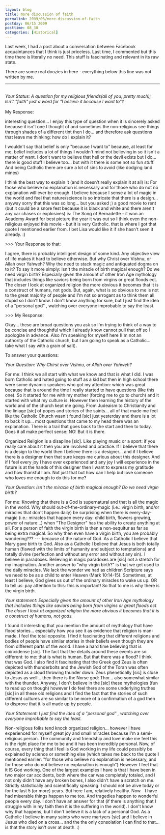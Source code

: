 ```yaml
---
layout: blog
title: more discussion of faith
permalink: 2009/06/more-discussion-of-faith
postday: 06/15 2009
posttime: 08_30
categories: [Historical]
---
```


<p>Last week, I had a post about a conversation between Facebook acquaintances that I think is just priceless. Last time, I commented but this time there is literally no need. This stuff is fascinating and relevant in its raw state.</p>
<p>There are some real doozies in here - everything below this line was not written by me.</p>
<hr />
<p><i><br />
Your Status: A question for my religious friends(all of you, pretty much); Isn't "faith" just a word for "I believe it because I want to"?<br />
</i><br />
My Response: </p>
<p>interesting question... I enjoy this type of question when it is sincerely asked because it isn't one I thought of and sometimes the non-religious see things through shades of a different tint then I do... and therefore ask questions that leave me thinking: how do I explain it? </p>
<p>I wouldn't say that belief is only "because I want to" because, at least for me, belief includes a lot of things I wouldn't mind not believing in so it isn't a matter of want. I don't want to believe that hell or the devil exists but I do... there is good stuff I believe too... but with it there is some not so fun stuff. And being Catholic there are sure a lot of sins to avoid (like dodging land mines)</p>
<p>I think the best way to explain it (and it doesn't really explain it at all) is: For those who believe no explanation is necessary and for those who do not no explanation will ever be enough. I believe because I sense a lot of magic in the world and feel that nature/science is so intricate that there is a design... anyway sorry that this was so long... but you asked ;) a good movie to rent (but it could be a snore fest because it is black and white and there aren't any car chases or explosives) is: The Song of Bernadette - it won an Academy Award for best picture the year it was out so I think even the non-religious enjoyed this movie - but it is very Catholic. that is where I got that quote I mentioned earlier from. I bet Lisa would like it if she hasn't seen it already. :)</p>
<p>>>> Your Response to that:</p>
<p>I agree, there is probably intelligent design of some kind. Any objective view of life makes it hard to believe otherwise. But why Christ over Vishnu, or Allah over Yahweh? Why the need to stack magic and antiquated dogma on to it? To say it more simply: Isn't the miracle of birth magical enough? Do we need virgin birth? Especially given the amount of other Iron Age mythology that includes things like saviors being born from virgins or great floods ect. The closer I look at organized religion the more obvious it becomes that it is a construct of humans, not gods. But, again, what is so obvious to me is not to the great majority of people and I'm not so arrogant as to think them all stupid so I don't know. I don't know anything for sure, but I just find the idea of a "personal god" , watching over everyone improbable to say the least.</p>
<p>>>> My Response:</p>
<p>Okay... these are broad questions you ask so I'm trying to think of a way to be concise and thoughtful which I already know cannot pull that off so I apologize in advance. Also I'm speaking for myself here (I'm not an authority of the Catholic church, but I am going to speak as a Catholic... take what I say with a grain of salt). </p>
<p>To answer your questions:</p>
<p><i>Your Question: Why Chirst over Vishnu, or Allah over Yahweh? </i></p>
<p>For me: I think we all start with what we know and that is what I did. I was born Catholic and hated going to stuff as a kid but then in high school there were some dynamic speakers who got my attention: which was great because that is around the time I really started to have questions (like this one). So it started for me with my mother (forcing me to go to church) and it started with what my culture is. However then learning the history of the world and of the church kept me going. From Judeaism to Christianity and the liniage [sic] of popes and stories of the saints... all of that made me feel like the Catholic Church wasn't found [sic] just yesterday and there is a lot to back it up... most questions that came to my head there was an explanation. There is a trail that goes back to the start and then to today. Does it all make perfect sense: NO! But it is there.</p>
<p>Organized Religion is a disapline [sic]. Like playing music or a sport: if you really care about it then you are involved and practice. If I believe that there is a design to the world then I believe there is a designer... and if I believe there is a designer then that sure keeps me curious about this designer. And if I feel every joy I have ever experienced and any joy I will experience in the future is at the hands of this designer then I want to express my gratitude and how thankful I am. Not just that but how can I help but love someone who loves me enough to do this for me?</p>
<p><i>Your Question: Isn't the miracle of birth magical enough? Do we need virgin birth?</i></p>
<p>For me: Knowing that there is a God is supernatural and that is all the magic in the world. Why should out-of-the-ordinary-magic (i.e.: virgin birth, and/or miracles that don't happen daily) be surprising when there is every-day-magic (i.e.: miracles that happen every day: child birth, flowers growing, power of nature...) when "The Designer" has the ability to create anything at all. For a person of faith the virgin birth is then a non-sequitur as far as being extra magical. So why then even have a virgin birth, you are probably wondering??? --- because of the nature of God. As a Catholic I believe that Mary gave birth to God. Also as a Catholic I believe that Jesus is both totally human (flawed with the limits of humanity and subject to temptations) and totally divine (perfection and without any error and without any sin). I believe in paradoxes. Believing in magic paradoxes are [sic] not a stretch for my imagination. Another answer to "why virgin birth?" is that we get used to the daily miracles. We lack the wonder we had as children Scripture says we need to be as a child to enter Heaven (Mark 10:14-15). Sometimes, at least I believe, God gives us out of the ordinary miracles to wake us up. OR to tell us: pay attention to this: this is important! So that to me is why there is the virgin birth.</p>
<p><i>Your statement: Especially given the amount of other Iron Age mythology that includes things like saviors being born from virgins or great floods ect. The closer I look at organized religion the more obvious it becomes that it is a construct of humans, not gods. </i></p>
<p>I found it interesting that you mention the amount of mythology that have flood stories... especially how you see it as evidence that religion is man-made. I feel the total opposite. I find it fascinating that different religions and bodies of people have similar stories in their beliefs even though they are from different parts of the world. I have a hard time believing that is coincidense [sic]. The fact that the details around these events are so different: to me: that is what is human. But that there was a flood? I think that was God. I also find it fascinating that the Greek god Zeus is often depicted with thunderbolts and the Jewish God of the Torah was often depicted as a cloud throwing thunder down. Zeus phenetically [sic] is close to Jesus as well... then there is the Norse god: Thor... also somewhat similar with the thunder. Anyway, I don't believe in the [sic] these mythologies (fun to read up on though) however I do feel there are some underlying truthes [sic] in all these old religions and I find the fact that the stories of such different cultures are so similar to be more of a confirmation of a god then to disprove that it is all made up by people. </p>
<p><i>Your Statement: I just find the idea of a "personal god" , watching over everyone improbable to say the least. </i></p>
<p>Non-religious folks tend knock organized religion... however I have experienced for myself great joy and small miracles because I'm a semi-religious person. The community and friendship and love make me feel this is the right place for me to be and it has been incredibly personal. Now, of course, every thing that I feel is God working in my life could possibly be explained by science or something else (which takes me back to the quote I mentioned earlier: "for those who believe no explanation is necessary, and for those who do not believe no explanation is enough") However I feel that it IS God working. One of the largest examples I have is that I have been in two major car accidents, both where the car was completely totaled, and I not only didn't have any broken bones, I also didn't have a scratch on me. Strictly statistically and scientifically speaking: I should not be alive today or for the last 5 (or more) years. But here I am, relatively healthy. Now - I have had miserable things happen to me too. And tragedies happen to wonderful people every day. I don't have an answer for that (if there is anything that I struggle with in my faith then it is the suffering in the world). I don't know why that happens, but I don't believe it is a lack of a personal God. As a Catholic I believe in many saints who were martyers [sic] and I believe in Jesus who died on a cross... and the the only consolation I can find to that... is that the story isn't over at death. :)</p>
